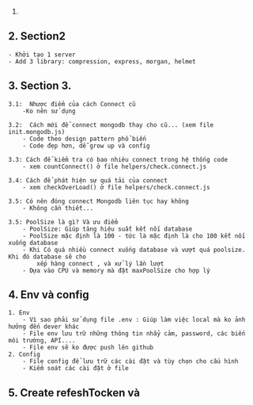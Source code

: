 <!-- @format -->

1.

## 2. Section2

    - Khởi tạo 1 server
    - Add 3 library: compression, express, morgan, helmet

## 3. Section 3.

    3.1:  Nhược điểm của cách Connect cũ
        -Ko nên sử dụng

    3.2:  Cách mới để connect mongodb thay cho cũ... (xem file init.mongodb.js)
        - Code theo design pattern phổ biến
        - Code đẹp hơn, dễ grow up và config

    3.3: Cách để kiểm tra có bao nhiêu connect trong hệ thống code
        - xem countConnect() ở file helpers/check.connect.js

    3.4: Cách để phát hiện sự quá tải của connect
        - xem checkOverLoad() ở file helpers/check.connect.js

    3.5: Có nên đóng connect Mongodb liên tục hay không
        - Không cần thiết...

    3.5: PoolSize là gì? Và ưu điểm
        - PoolSize: Giúp tăng hiệu suất kết nối database
        - PoolSize mặc định là 100 - tức là mặc định là cho 100 kết nối xuống database
        - Khi Có quá nhiều connect xuống database và vượt quá poolsize. Khi đó database sẽ cho
            xếp hàng connect , và xử lý lần lượt
        - Dựa vào CPU và memory mà đặt maxPoolSize cho hợp lý

## 4. Env và config

    1. Env
        - Vì sao phải sử dụng file .env : Giúp làm việc local mà ko ảnh hưởng đến dever khác
        - File env lưu trữ những thông tin nhẩy cảm, password, các biến môi trường, API....
        - File env sẽ ko được push lên github
    2. Config
        - File config để lưu trữ các cài đặt và tùy chọn cho cấu hình
        - Kiểm soát các cài đặt ở file

## 5. Create refeshTocken và 
